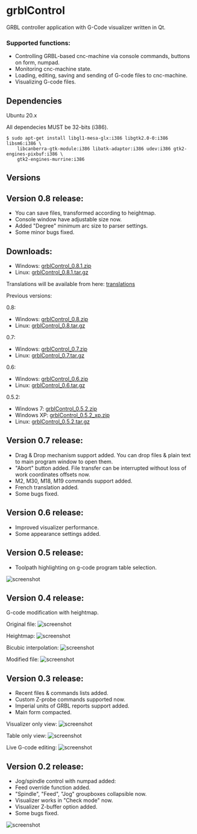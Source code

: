 # grblControl

GRBL controller application with G-Code visualizer written in Qt.

### Supported functions:
* Controlling GRBL-based cnc-machine via console commands, buttons on form, numpad.
* Monitoring cnc-machine state.
* Loading, editing, saving and sending of G-code files to cnc-machine.
* Visualizing G-code files.

## Dependencies

Ubuntu 20.x

All dependecies MUST be 32-bits (i386).

```shell
$ sudo apt-get install libgl1-mesa-glx:i386 libgtk2.0-0:i386 libsm6:i386 \
    libcanberra-gtk-module:i386 libatk-adaptor:i386 udev:i386 gtk2-engines-pixbuf:i386 \
    gtk2-engines-murrine:i386
```

## Versions

Version 0.8 release:
--------------------
* You can save files, transformed according to heightmap.
* Console window have adjustable size now.
* Added "Degree" minimum arc size to parser settings.
* Some minor bugs fixed.

Downloads:
----------
* Windows: [grblControl_0.8.1.zip](https://github.com/Denvi/grblControl/releases/download/v0.8.1/grblControl_0.8.1.zip)
* Linux: [grblControl_0.8.1.tar.gz](https://github.com/Denvi/grblControl/releases/download/v0.8.1/grblControl_0.8.1.tar.gz)

Translations will be available from here: [translations](https://github.com/Denvi/grblControl/tree/0.8/translations)

Previous versions:

0.8:
* Windows: [grblControl_0.8.zip](https://github.com/Denvi/grblControl/releases/download/v0.8/grblControl_0.8.zip)
* Linux: [grblControl_0.8.tar.gz](https://github.com/Denvi/grblControl/releases/download/v0.8/grblControl_0.8.tar.gz)

0.7:
* Windows: [grblControl_0.7.zip](https://github.com/Denvi/grblControl/releases/download/0.7/grblControl_0.7.zip)
* Linux: [grblControl_0.7.tar.gz](https://github.com/Denvi/grblControl/releases/download/0.7/grblControl_0.7.tar.gz)

0.6:
* Windows: [grblControl_0.6.zip](https://github.com/Denvi/grblControl/releases/download/0.6/grblControl_0.6.zip)
* Linux: [grblControl_0.6.tar.gz](https://github.com/Denvi/grblControl/releases/download/0.6/grblControl_0.6.tar.gz)

0.5.2:
* Windows 7: [grblControl_0.5.2.zip](https://github.com/Denvi/grblControl/releases/download/0.5.2/grblControl_0.5.2.zip)
* Windows XP: [grblControl_0.5.2_xp.zip](https://github.com/Denvi/grblControl/releases/download/0.5.2/grblControl_0.5.2_xp.zip)
* Linux: [grblControl_0.5.2.tar.gz](https://github.com/Denvi/grblControl/releases/download/0.5.2/grblControl_0.5.2.tar.gz)


Version 0.7 release:
--------------------
* Drag & Drop mechanism support added. You can drop files & plain text to main program window to open them.
* "Abort" button added. File transfer can be interrupted without loss of work coordinates offsets now.
* M2, M30, M18, M19 commands support added.
* French translation added.
* Some bugs fixed.

Version 0.6 release:
--------------------
* Improved visualizer performance.
* Some appearance settings added.

Version 0.5 release:
--------------------
* Toolpath highlighting on g-code program table selection.

![screenshot](/screenshots/screenshot_toolpath_highlighting.png)

Version 0.4 release:
--------------------
G-code modification with heightmap.

Original file:
![screenshot](/screenshots/screenshot_heightmap_original.png)

Heightmap:
![screenshot](/screenshots/screenshot_heightmap_heightmap.png)

Bicubic interpolation:
![screenshot](/screenshots/screenshot_heightmap_heightmap_interpolation.png)

Modified file:
![screenshot](/screenshots/screenshot_heightmap_modified.png)

Version 0.3 release:
--------------------
* Recent files & commands lists added.
* Custom Z-probe commands supported now.
* Imperial units of GRBL reports support added.
* Main form compacted.

Visualizer only view:
![screenshot](/screenshots/screenshot_compact_visualizer.png)

Table only view:
![screenshot](/screenshots/screenshot_compact_table.png)

Live G-code editing:
![screenshot](/screenshots/screenshot_live_edit.png)

Version 0.2 release:
--------------------
* Jog/spindle control with numpad added:
* Feed override function added.
* "Spindle", "Feed", "Jog" groupboxes collapsible now.
* Visualizer works in "Check mode" now.
* Visualizer Z-buffer option added.
* Some bugs fixed.

![screenshot](/screenshots/screenshot.png)
